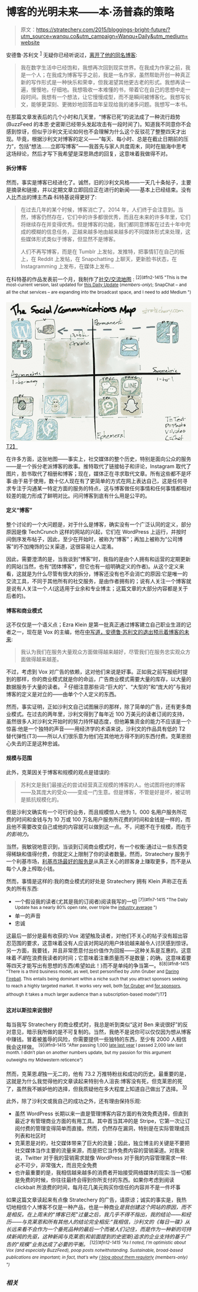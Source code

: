 # 博客的光明未来——本·汤普森的策略

> 原文：<https://stratechery.com/2015/bloggings-bright-future/?utm_source=wanqu.co&utm_campaign=Wanqu+Daily&utm_medium=website>

安德鲁·苏利文 <sup id="rf1-1415">[1](#fn1-1415 "This post is about blogging, not Andrew Sullivan’s politics. Whatever your opinion on the latter, there is no denying his influence on the genre")</sup> 无疑你已经听说过，[离开了他的同名博客](http://dish.andrewsullivan.com/2015/01/31/a-note-to-my-readers/):

> 我在数字生活中已经饱和，我想再次回到现实世界。在我成为作家之前，我是一个人；在我成为博客写手之前，我是一名作家，虽然帮助开创一种真正新的写作形式是一种快乐和荣幸，但我渴望其他更古老的形式。我想再读一遍，慢慢地，仔细地。我想吸收一本难懂的书，带着它在自己的思想中走一段时间。我想有一个想法，让它慢慢成型，而不是瞬间被博客化。我想写长文，能够更深刻、更微妙地回答皿年呈现给我的诸多问题。我想写一本书。

在那篇文章发表后的几个小时和几天里，“博客已死”的说法成了一种流行趋势(BuzzFeed 的本恩·史密斯已经带头发起攻击有一段时间了)。知道我不同意你不会感到惊讶，但似乎沙利文无论如何也不会理解为什么这个反驳花了整整四天才出现。毕竟，根据沙利文对博客的定义——“每天、每小时、总是在截止日期前的压力”，包括“想法……立即写博客”——我首先与家人共度周末，同时在脑海中思考这场辩论，然后才写下我希望是深思熟虑的回复，这意味着我做得不对。

#### 拆分博客

然而，事实是博客已经进化了。诚然，旧的沙利文风格——一天几十条帖子，主要是摘录和链接，并以定期文章立即回应正在进行的新闻——基本上已经结束。没有人比杰出的博主杰森·科特基说得更好了:

> 在过去几年的某个时候，博客消亡了。2014 年，人们终于会注意到。当然，博客仍然存在，它们中的许多都很优秀，而且在未来的许多年里，它们将继续存在并变得优秀。但是博客的功能，我们都同意博客在过去十年中完成的模糊的信息任务，正越来越多地由越来越多的不同媒体形式来处理，这些媒体形式类似于博客，但显然不是博客。
> 
> 人们不再写博客，而是在 Tumblr 上发帖，发推特，把事情钉在自己的板上，在 Reddit 上发帖，在 Snapchatting 上聊天，更新脸书状态，在 Instagramming 上发布，在媒体上发布…

在科特基的作品发表前一个月，我制作了[社交/交流地图](http://stratechery.com/2013/multitudes-social/) : <sup id="rf2-1415">[2](#fn2-1415 "This is the most-current version, last updated for <a href="http://stratechery.com/2015/daily-update-teenagers-view-social-media-social-communications-map/">this Daily Update</a> (<em>members-only</em>); SnapChat – and all the chat services – are expanding into the broadcast space, and I need to add Medium ")</sup>

[![image-23](img/093a5a39c8718006a36bb7a8d86879ee.png)T2】](https://i0.wp.com/stratechery.com/wp-content/uploads/2015/01/image-23.jpg)

在许多方面，这张地图——事实上，社交媒体的整个历史，特别是面向公众的服务——是一个拆分老派博客的故事。推特取代了链接帖子和评论，Instagram 取代了图片，脸书取代了相册和博客；现在，媒体正在寻求取代文章。所有这些都不是坏事:由于易于使用，数十亿人现在有了更简单的方式在网上表达自己，这是任何寻求专注于沟通某一特定方面的服务的特点，这与博客做任何事情和任何事情都相对较差的能力形成了鲜明对比。问问博客到底有什么用是公平的。

#### 定义“博客”

整个讨论的一个大问题是，对于什么是博客，确实没有一个广泛认同的定义，部分原因是像 TechCrunch 这样的网站的兴起，它们在 WordPress 上运行，并按时间倒序发布帖子，因此，至少在开始时，被称为“博客”；再加上被称为“公司博客”的不加掩饰的公关渠道，这很容易让人混淆。

因此，需要澄清的是，当我谈到“博客”时，我指的是由个人拥有和运营的定期更新的网站(当然，也有“团体博客”，但它也有一组明确定义的作者)。从这个定义来看，这就是为什么尽管有很大的拆分，博客还没有也不会消亡的原因:它是唯一的交流工具，不同于其他所有的社交服务，是由作者拥有的；说有人关注一个博客就是说有人关注一个*人*(这适用于业余和专业博主；这篇文章的大部分内容都是关于后者的)。

#### 博客和商业模式

这不仅仅是一个语义点；Ezra Klein 是第一批真正通过博客建立自己职业生涯的记者之一，现在是 Vox 的主编，他在[中写道，安德鲁·苏利文的退出预示着博客的未来](http://www.vox.com/2015/1/30/7948091/andrew-sullivan-leaving-blogging):

> 我认为我们在服务大量观众方面做得越来越好，尽管我们在服务忠实观众方面做得越来越差。

不过，考虑到 Vox 对广告的依赖，这对他们来说是好事。正如我之前写报纸时提到的那样，你的商业模式就是你的命运，广告商业模式需要大量的库存，以大量的数据服务于大量的读者。 <sup id="rf3-1415">[3](#fn3-1415 "This last point is why Vox’s – and all the other new media sites’ – valuation is relatively modest")</sup> 仔细注意那些词:“巨大的”、“大型的”和“庞大的”与我对博客的定义是对立的——由单个个人定义的东西。

然而，事实证明，正如沙利文自己试图展示的那样，除了简单的广告，还有更多商业模式。在过去的两年里，沙利文得到了每年近 100 万美元的读者订阅的支持，虽然很多人对沙利文开始时的努力持怀疑态度，但他筹集资金的能力不应该是一个惊喜:他是一个独特的声音——用经济学的术语来说，沙利文的作品具有低的 T2 替代弹性(T3)——所以人们很乐意为他们在其他地方得不到的东西付费。克莱恩担心失去的正是这种忠诚。

#### 规模与范围

此外，克莱因关于博客和规模的观点是错误的:

> 苏利文是我们最接近的尝试经营真正规模的博客的人。他试图将他的博客——及其庞大的受众——变成一门生意。但是博客，不管是好是坏，被证明是抵抗规模化的。

但是沙利文确实有一个可行的业务，而且规模惊人:他为 1，000 名用户服务所花费的时间和金钱与为 10 万或 100 万名用户服务所花费的时间和金钱是一样的，而且他不需要改变自己或他的内容就可以做到这一点。不，问题不在于规模，而在于*的影响力。*

当然，我敏锐地意识到，当谈到订阅商业模式时，有一个权衡:通过让一些东西变得稀缺和值得付费，你就定义上限制了你的读者数量。然而，Stratechery 服务于一个利基市场，[利基市场最好的服务是](http://stratechery.com/2015/niches-problem-subscription-services/)从真正关心的顾客身上赚取更多，而不是从每个人身上榨取小钱。

然而，事情是这样的:我的商业模式的好处是 Stratechery 拥有 Klein 声称正在丢失的所有东西:

*   一个假设我的读者(尤其是我的订阅者)阅读我写的一切 <sup id="rf7-1415">[7](#fn7-1415 "The Daily Update has a nearly 80% open rate, over triple the <a href="http://mailchimp.com/resources/research/email-marketing-benchmarks/">industry average</a> ")</sup>
*   单一的声音
*   忠诚

这最后一部分是最有收获的:Vox 渴望触及读者，对他们不关心的帖子没有超出容忍范围的要求，这意味着没有人应该对网站的用户体验越来越令人讨厌感到惊讶。另一方面，我要钱，并且非常愿意付出价值作为回报——这种关系是互惠的。这意味着*不是*在浪费我读者的时间；它意味着注重质量而不是数量；的确，这意味着要等四天才能写出有思想的东西(希望如此！)而不是单纯的争当第一。<sup id="rf8-1415">8[8](#fn8-1415 "There is a third business model, as well, best personified by John Gruber and <a href="http://daringfireball.net">Daring Fireball</a>. This entails being dominant within a niche such that you attract sponsors seeking to reach a highly targeted market. It works very well, both <a href="http://daringfireball.net/feeds/sponsors/">for Gruber</a> and <a href="http://blog.desk.pm/df/">for sponsors</a>, although it takes a much larger audience than a subscription-based model")T7】</sup>

#### 这对以斯拉来说很好

每当我写 Stratechery 的商业模式时，我总是听到类似“这对 Ben 来说很好”的反对意见，暗示我所做的是不可复制的。当然，我绝不是说你可以仅仅因为想从博客中赚钱。冒着被羞辱的风险，你需要提供一些独特的东西，至少有 2000 人相信我会这样做。 <sup id="rf9-1415">[9](#fn9-1415 "After passing 1,000 <a href="http://stratechery.com/2014/update-stratechery-membership-program/">late last year</a> I passed 2,000 late last month. I didn’t plan on another numbers update, but my passion for this argument outweighs my Midwestern reticence")</sup>

然而，克莱恩*是*独一无二的，他有 73.2 万推特粉丝和成功的历史。最重要的是，这就是为什么我觉得他的文章读起来特别令人沮丧:博客没有死，但克莱恩的死了，虽然我不嫉妒他的选择，但我质疑他在多大程度上知道自己做出了选择。 <sup id="rf10-1415">[10](#fn10-1415 "For what it’s worth, I bet Klein probably wouldn’t change a thing; reach is useful if you’re seeking to change the course of national politics. Personal ambition, though, isn’t grounds for saying blogs aren’t a viable business model")</sup>

此外，除了沙利文或我自己的成功之外，还有理由保持乐观:

*   虽然 WordPress 长期以来一直是管理博客内容方面的有效免费选择，但直到最近才有管理商业方面的有用工具。其中首当其冲的是 Stripe，它第一次让订阅付费的管理变得简单而直接。然而，仍然存在漏洞，特别是在实际管理成员列表和社区时
*   克莱恩是对的，社交媒体带来了巨大的流量；因此，独立博主的关键是不要把社交媒体当作主要的流量来源，而是把它当作免费内容的营销渠道。对我来说，Twitter 对于我的营销需求就像 WordPress 对于我的内容管理需求一样:必不可少，非常强大，而且完全免费
*   也许最重要的是，我相信越来越多的消费者开始接受网络媒体的现实:当一切都是免费的时候，你往往最终会得到你所支付的东西。如果你考虑到阅读 clickbait 所浪费的时间，每月花几美元购买你信任的内容并不是一件坏事

如果这篇文章读起来有点像 Stratechery 的广告，请原谅；诚实的事实是，我热切地相信个人博客不仅是一种产品，也是一种商业*是我创建这个网站的原因，而不是相反。在上周末的“博客已死”过量之后，我几乎不得不指出，我的结论——和经历——与克莱恩和所有其他人的结论完全相反:“我相信，沙利文的《每日一碟》从长远来看不会作为一个垂死品种的最后一个而被人们记住，而是作为一种新的可持续新闻的先驱，这种新闻与克莱恩(和前面提到的史密斯)追求的企业支持的基于广告的“规模”业务达成了必要的平衡。 <sup id="rf12-1415">[12](#fn12-1415 "As I noted, I’m optimistic about Vox (and especially BuzzFeed), poop posts notwithstanding. Sustainable, broad-based publications are important; in fact, that’s why <a href="http://stratechery.com/2014/daily-update-vox-buzzfeed-valuable-outbrain-filing-ipo/">I blog about them regularly</a> (members-only) ")</sup>*

### *相关*